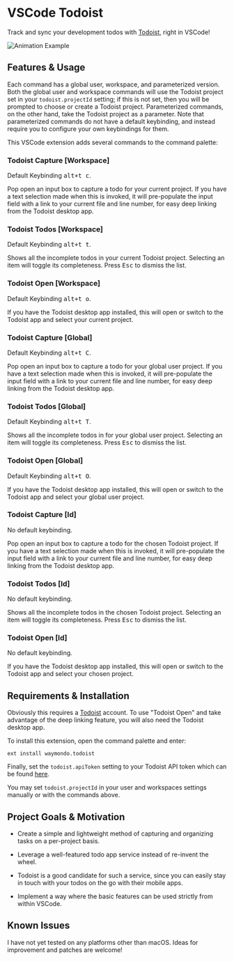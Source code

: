 # VSCode Todoist

Track and sync your development todos with [Todoist](https://todoist.com), right in VSCode!

![Animation Example](animation.gif)

## Features & Usage

Each command has a global user, workspace, and parameterized version. Both the global user and workspace commands will use the Todoist project set in your `todoist.projectId` setting; if this is not set, then you will be prompted to choose or create a Todoist project. Parameterized commands, on the other hand, take the Todoist project as a parameter. Note that parameterized commands do not have a default keybinding, and instead require you to configure your own keybindings for them.

This VSCode extension adds several commands to the command palette:

### Todoist Capture [Workspace]

Default Keybinding <kbd>alt+t c</kbd>.

Pop open an input box to capture a todo for your current project. If you have a text selection made when this is invoked, it will pre-populate the input field with a link to your current file and line number, for easy deep linking from the Todoist desktop app.

### Todoist Todos [Workspace]

Default Keybinding <kbd>alt+t t</kbd>.

Shows all the incomplete todos in your current Todoist project. Selecting an item will toggle its completeness. Press <kbd>Esc</kbd> to dismiss the list.

### Todoist Open [Workspace]

Default Keybinding <kbd>alt+t o</kbd>.

If you have the Todoist desktop app installed, this will open or switch to the Todoist app and select your current project.

### Todoist Capture [Global]

Default Keybinding <kbd>alt+t C</kbd>.

Pop open an input box to capture a todo for your global user project. If you have a text selection made when this is invoked, it will pre-populate the input field with a link to your current file and line number, for easy deep linking from the Todoist desktop app.

### Todoist Todos [Global]

Default Keybinding <kbd>alt+t T</kbd>.

Shows all the incomplete todos in for your global user project. Selecting an item will toggle its completeness. Press <kbd>Esc</kbd> to dismiss the list.

### Todoist Open [Global]

Default Keybinding <kbd>alt+t O</kbd>.

If you have the Todoist desktop app installed, this will open or switch to the Todoist app and select your global user project.

### Todoist Capture [Id]

No default keybinding.

Pop open an input box to capture a todo for the chosen Todoist project. If you have a text selection made when this is invoked, it will pre-populate the input field with a link to your current file and line number, for easy deep linking from the Todoist desktop app.

### Todoist Todos [Id]

No default keybinding.

Shows all the incomplete todos in the chosen Todoist project. Selecting an item will toggle its completeness. Press <kbd>Esc</kbd> to dismiss the list.

### Todoist Open [Id]

No default keybinding.

If you have the Todoist desktop app installed, this will open or switch to the Todoist app and select your chosen project.

## Requirements & Installation

Obviously this requires a [Todoist](https://todoist.com) account. To use "Todoist Open" and take advantage of the deep linking feature, you will also need the Todoist desktop app.

To install this extension, open the command palette and enter:

```
ext install waymondo.todoist
```

Finally, set the `todoist.apiToken` setting to your Todoist API token which can be found [here](https://todoist.com/prefs/integrations).

You may set `todoist.projectId` in your user and workspaces settings manually or with the commands above.

## Project Goals & Motivation

* Create a simple and lightweight method of capturing and organizing tasks on a per-project basis.

* Leverage a well-featured todo app service instead of re-invent the wheel.

* Todoist is a good candidate for such a service, since you can easily stay in touch with your todos on the go with their mobile apps.

* Implement a way where the basic features can be used strictly from within VSCode.

## Known Issues

I have not yet tested on any platforms other than macOS. Ideas for improvement and patches are welcome!
